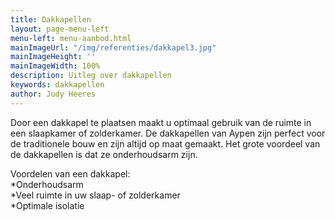```yaml
---
title: Dakkapellen
layout: page-menu-left
menu-left: menu-aanbod.html
mainImageUrl: "/img/referenties/dakkapel3.jpg"
mainImageHeight: ''
mainImageWidth: 100%
description: Uitleg over dakkapellen
keywords: dakkapellen
author: Judy Heeres
---
```


Door een dakkapel te plaatsen maakt u optimaal gebruik van de ruimte in een slaapkamer of zolderkamer. De dakkapellen van Aypen zijn perfect voor de traditionele bouw en zijn altijd op maat gemaakt. Het grote voordeel van de dakkapellen is dat ze onderhoudsarm zijn.

Voordelen van een dakkapel:  
*Onderhoudsarm  
*Veel ruimte in uw slaap- of zolderkamer  
*Optimale isolatie
